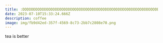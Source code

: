 ```yaml
---
title: :DDDDDDDDDDDDDDDDDDDDDDDDDDDDDDDDDDDDDDDDDDDDDDDDDDDDDDDDDDDDDDD
date: 2023-07-10T15:33:24.666Z
description: coffee
image: img/fb9d42ed-357f-4569-8c73-2bb7c2808e70.png
---
```

t﻿ea is better